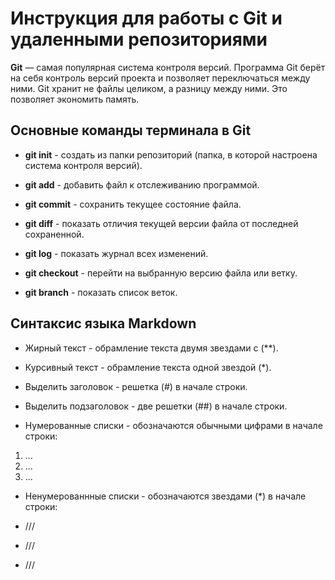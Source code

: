 # Инструкция для работы с Git и удаленными репозиториями

**Git** — самая популярная система контроля
версий. Программа Git берёт на себя контроль версий
проекта и позволяет переключаться между
ними. Git хранит не файлы целиком, а разницу между ними. Это позволяет экономить память.

## Основные команды терминала в Git

* **git init** - создать из папки репозиторий (папка, в которой настроена система контроля версий).

* **git add** - добавить файл к отслеживанию программой.

* **git commit** - сохранить текущее состояние файла.

* **git diff** - показать отличия текущей версии файла от последней сохраненной.

* **git log** - показать журнал всех изменений.

* **git checkout** - перейти на выбранную версию файла или ветку.

* **git branch** - показать список веток.

## Синтаксис языка **Markdown**

* Жирный текст - обрамление текста двумя звездами с (**).

* Курсивный текст - обрамление текста одной звездой (*).

* Выделить заголовок - решетка (#) в начале строки.

* Выделить подзаголовок - две решетки (##) в начале строки.

* Нумерованные списки - обозначаются обычными цифрами в начале строки:

1. ...
2. ...
3. ...

* Ненумерованнные списки - обозначаются звездами (*) в начале строки:

* ///
* ///
* ///


